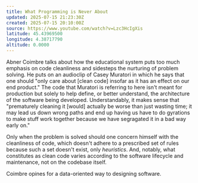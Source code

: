 ```yaml
---
title: What Programming is Never About
updated: 2025-07-15 21:23:30Z
created: 2025-07-15 20:10:00Z
source: https://www.youtube.com/watch?v=Lzc3HcIgXis
latitude: 45.43969500
longitude: 4.38717790
altitude: 0.0000
---
```


Abner Coimbre talks about how the educational system puts too much emphasis on code cleanliness and sidesteps the nurturing of problem solving. He puts on an audioclip of Casey Muratori in which he says that one should "only care about [clean code] insofar as it has an effect on our end product." The code that Muratori is referring to here isn't meant for production but solely to help define, or better understand, the architecture of the software being developed. Understandably, it makes sense that "prematurely cleaning it [would] actually be worse than just wasting time; it may lead us down wrong paths and end up having us have to do gyrations to make stuff work together because we have segragated it in a bad way early on."

Only when the problem is solved should one concern himself with the cleanliness of code, which doesn't adhere to a prescribed set of rules because such a set doesn't exist, only *heuristics*. And, notably, what constitutes as clean code varies according to the software lifecycle and maintenance, not on the codebase itself.

Coimbre opines for a data-oriented way to designing software.
